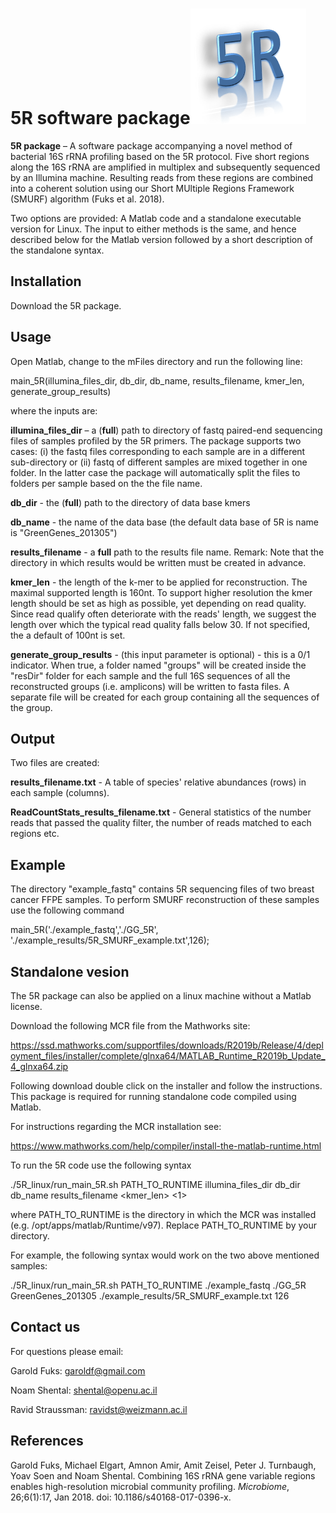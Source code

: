 5R software package![GitHub Logo](logo.png)
========================
**5R package** – A software package accompanying a novel method of bacterial 16S rRNA profiling based on the 5R protocol. Five short regions along the 16S rRNA are amplified in multiplex and subsequently sequenced by an Illumina machine. Resulting reads from these regions are combined into a coherent solution using our Short MUltiple Regions Framework (SMURF) algorithm (Fuks et al. 2018).

Two options are provided: A Matlab code and a standalone executable version for Linux.
The input to either methods is the same, and hence described below for the Matlab version followed by a short description of the standalone syntax.

Installation
------------
Download the 5R package.


Usage
-------
Open Matlab, change to the mFiles directory and run the following line:

main_5R(illumina_files_dir, db_dir, db_name, results_filename, kmer_len, generate_group_results)

where the inputs are:

**illumina_files_dir** – a (**full**) path to directory of fastq paired-end sequencing files of samples profiled by the 5R primers. The package supports two cases: (i) the fastq files  corresponding to each sample are in a different sub-directory or (ii) fastq of different samples are mixed together in one folder. In the latter case the package will automatically split the files to folders per sample based on the the file name.

**db_dir** - the (**full**) path to the directory of data base kmers

**db_name** - the name of the data base (the default data base of 5R is name is "GreenGenes_201305")

**results_filename** - a **full** path to the results file name. Remark: Note that the directory in which results would be written must be created in advance.

**kmer_len** - the length of the k-mer to be applied for reconstruction. The maximal supported length is 160nt. To support higher resolution the kmer length should be set as high as possible, yet depending on read quality. Since read qualify often deteriorate with the reads' length, we suggest the length over which the typical read quality falls below 30.
If not specified, the a default of 100nt is set.

**generate_group_results** - (this input parameter is optional) - this is a 0/1 indicator. When true, a folder named "groups" will be created inside the "resDir" folder for each sample and the full 16S sequences of all the reconstructed groups (i.e. amplicons) will be written to fasta files. A separate file will be created for each group containing all the sequences of the group.



Output
-------
Two files are created:

**results_filename.txt** - A table of species' relative abundances (rows) in each sample (columns).

**ReadCountStats_results_filename.txt** - General statistics of the number reads that passed the quality filter, the number of reads matched to each regions etc.


Example
-------

The directory "example_fastq" contains 5R sequencing files of two breast cancer FFPE samples.
To perform SMURF reconstruction of these samples use the following command

main_5R('./example_fastq','./GG_5R', './example_results/5R_SMURF_example.txt',126);  


Standalone vesion
----------------
The 5R package can also be applied on a linux machine without a Matlab license.

Download the following MCR file from the Mathworks site:

https://ssd.mathworks.com/supportfiles/downloads/R2019b/Release/4/deployment_files/installer/complete/glnxa64/MATLAB_Runtime_R2019b_Update_4_glnxa64.zip

Following download double click on the installer and follow the instructions. This package is required for running standalone code compiled using Matlab.

For instructions regarding the MCR installation see:

https://www.mathworks.com/help/compiler/install-the-matlab-runtime.html




To run the 5R code use the following syntax

./5R_linux/run_main_5R.sh PATH_TO_RUNTIME illumina_files_dir db_dir  db_name  results_filename <kmer_len>  <1>

where PATH_TO_RUNTIME is the directory in which the MCR was installed (e.g. /opt/apps/matlab/Runtime/v97). Replace PATH_TO_RUNTIME by your directory.

For example, the following syntax would work on the two above mentioned samples:

./5R_linux/run_main_5R.sh PATH_TO_RUNTIME  ./example_fastq  ./GG_5R GreenGenes_201305 ./example_results/5R_SMURF_example.txt 126


Contact us
----------------
For questions please email:

Garold Fuks: garoldf@gmail.com

Noam Shental: shental@openu.ac.il

Ravid Straussman: ravidst@weizmann.ac.il



## References

Garold Fuks, Michael Elgart, Amnon Amir, Amit Zeisel, Peter J. Turnbaugh, Yoav Soen and Noam Shental. Combining 16S rRNA gene variable regions enables high-resolution microbial community profiling. *Microbiome*, 26;6(1):17, Jan 2018. doi: 10.1186/s40168-017-0396-x.

